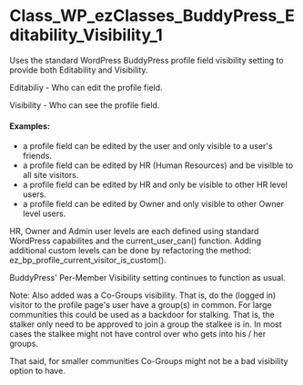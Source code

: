 Class_WP_ezClasses_BuddyPress_Editability_Visibility_1
======================================================

Uses the standard WordPress BuddyPress profile field visibility setting to provide both Editability and Visibility.

Editabiliy - Who can edit the profile field.

Visibility - Who can see the profile field.


#### Examples:
- a profile field can be edited by the user and only visible to a user's friends.
- a profile field can be edited by HR (Human Resources) and be visilble to all site visitors.
- a profile field can be edited by HR and only be visible to other HR level users. 
- a profile field can be edited by Owner and only visible to other Owner level users. 


HR, Owner and Admin user levels are each defined using standard WordPress capabilites and the current_user_can() function. Adding additional custom levels can be done by refactoring the method: ez_bp_profile_current_visitor_is_custom().

BuddyPress' Per-Member Visibility setting continues to function as usual.

Note: Also added was a Co-Groups visibility. That is, do the (logged in) visitor to the profile page's user have a group(s) in common. For large communities this could be used as a backdoor for stalking. That is, the stalker only need to be approved to join a group the stalkee is in. In most cases the stalkee might not have control over who gets into his / her groups.

That said, for smaller communities Co-Groups might not be a bad visibility option to have. 